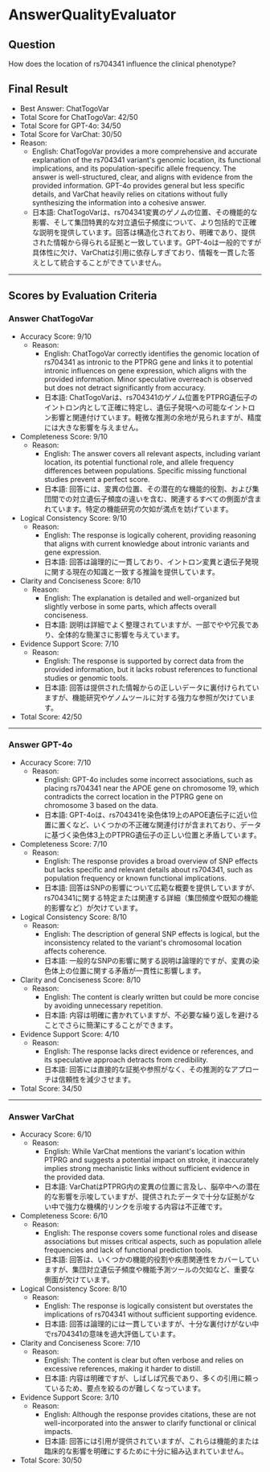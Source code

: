 # AnswerQualityEvaluator

## Question

How does the location of rs704341 influence the clinical phenotype?

## Final Result

- Best Answer: ChatTogoVar
- Total Score for ChatTogoVar: 42/50
- Total Score for GPT-4o: 34/50
- Total Score for VarChat: 30/50
- Reason:
  - English: ChatTogoVar provides a more comprehensive and accurate explanation of the rs704341 variant's genomic location, its functional implications, and its population-specific allele frequency. The answer is well-structured, clear, and aligns with evidence from the provided information. GPT-4o provides general but less specific details, and VarChat heavily relies on citations without fully synthesizing the information into a cohesive answer. 
  - 日本語: ChatTogoVarは、rs704341変異のゲノムの位置、その機能的な影響、そして集団特異的な対立遺伝子頻度について、より包括的で正確な説明を提供しています。回答は構造化されており、明確であり、提供された情報から得られる証拠と一致しています。GPT-4oは一般的ですが具体性に欠け、VarChatは引用に依存しすぎており、情報を一貫した答えとして統合することができていません。

---

## Scores by Evaluation Criteria

### Answer ChatTogoVar
- Accuracy Score: 9/10
  - Reason: 
    - English: ChatTogoVar correctly identifies the genomic location of rs704341 as intronic to the PTPRG gene and links it to potential intronic influences on gene expression, which aligns with the provided information. Minor speculative overreach is observed but does not detract significantly from accuracy.
    - 日本語: ChatTogoVarは、rs704341のゲノム位置をPTPRG遺伝子のイントロン内として正確に特定し、遺伝子発現への可能なイントロン影響と関連付けています。軽微な推測の余地が見られますが、精度には大きな影響を与えません。
- Completeness Score: 9/10
  - Reason: 
    - English: The answer covers all relevant aspects, including variant location, its potential functional role, and allele frequency differences between populations. Specific missing functional studies prevent a perfect score.
    - 日本語: 回答には、変異の位置、その潜在的な機能的役割、および集団間での対立遺伝子頻度の違いを含む、関連するすべての側面が含まれています。特定の機能研究の欠如が満点を妨げています。
- Logical Consistency Score: 9/10
  - Reason: 
    - English: The response is logically coherent, providing reasoning that aligns with current knowledge about intronic variants and gene expression.
    - 日本語: 回答は論理的に一貫しており、イントロン変異と遺伝子発現に関する現在の知識と一致する推論を提供しています。
- Clarity and Conciseness Score: 8/10
  - Reason: 
    - English: The explanation is detailed and well-organized but slightly verbose in some parts, which affects overall conciseness.
    - 日本語: 説明は詳細でよく整理されていますが、一部でやや冗長であり、全体的な簡潔さに影響を与えています。
- Evidence Support Score: 7/10
  - Reason: 
    - English: The response is supported by correct data from the provided information, but it lacks robust references to functional studies or genomic tools.
    - 日本語: 回答は提供された情報からの正しいデータに裏付けられていますが、機能研究やゲノムツールに対する強力な参照が欠けています。
- Total Score: 42/50

---

### Answer GPT-4o
- Accuracy Score: 7/10
  - Reason: 
    - English: GPT-4o includes some incorrect associations, such as placing rs704341 near the APOE gene on chromosome 19, which contradicts the correct location in the PTPRG gene on chromosome 3 based on the data.
    - 日本語: GPT-4oは、rs704341を染色体19上のAPOE遺伝子に近い位置に置くなど、いくつかの不正確な関連付けが含まれており、データに基づく染色体3上のPTPRG遺伝子の正しい位置と矛盾しています。
- Completeness Score: 7/10
  - Reason: 
    - English: The response provides a broad overview of SNP effects but lacks specific and relevant details about rs704341, such as population frequency or known functional implications.
    - 日本語: 回答はSNPの影響について広範な概要を提供していますが、rs704341に関する特定または関連する詳細（集団頻度や既知の機能的影響など）が欠けています。
- Logical Consistency Score: 8/10
  - Reason: 
    - English: The description of general SNP effects is logical, but the inconsistency related to the variant's chromosomal location affects coherence.
    - 日本語: 一般的なSNPの影響に関する説明は論理的ですが、変異の染色体上の位置に関する矛盾が一貫性に影響します。
- Clarity and Conciseness Score: 8/10
  - Reason: 
    - English: The content is clearly written but could be more concise by avoiding unnecessary repetition.
    - 日本語: 内容は明確に書かれていますが、不必要な繰り返しを避けることでさらに簡潔にすることができます。
- Evidence Support Score: 4/10
  - Reason: 
    - English: The response lacks direct evidence or references, and its speculative approach detracts from credibility.
    - 日本語: 回答には直接的な証拠や参照がなく、その推測的なアプローチは信頼性を減少させます。
- Total Score: 34/50

---

### Answer VarChat
- Accuracy Score: 6/10
  - Reason: 
    - English: While VarChat mentions the variant's location within PTPRG and suggests a potential impact on stroke, it inaccurately implies strong mechanistic links without sufficient evidence in the provided data.
    - 日本語: VarChatはPTPRG内の変異の位置に言及し、脳卒中への潜在的な影響を示唆していますが、提供されたデータで十分な証拠がない中で強力な機構的リンクを示唆する内容は不正確です。
- Completeness Score: 6/10
  - Reason: 
    - English: The response covers some functional roles and disease associations but misses critical aspects, such as population allele frequencies and lack of functional prediction tools.
    - 日本語: 回答は、いくつかの機能的役割や疾患関連性をカバーしていますが、集団対立遺伝子頻度や機能予測ツールの欠如など、重要な側面が欠けています。
- Logical Consistency Score: 8/10
  - Reason: 
    - English: The response is logically consistent but overstates the implications of rs704341 without sufficient supporting evidence.
    - 日本語: 回答は論理的には一貫していますが、十分な裏付けがない中でrs704341の意味を過大評価しています。
- Clarity and Conciseness Score: 7/10
  - Reason: 
    - English: The content is clear but often verbose and relies on excessive references, making it harder to distill.
    - 日本語: 内容は明確ですが、しばしば冗長であり、多くの引用に頼っているため、要点を絞るのが難しくなっています。
- Evidence Support Score: 3/10
  - Reason: 
    - English: Although the response provides citations, these are not well-incorporated into the answer to clarify functional or clinical impacts.
    - 日本語: 回答には引用が提供されていますが、これらは機能的または臨床的な影響を明確にするために十分に組み込まれていません。
- Total Score: 30/50